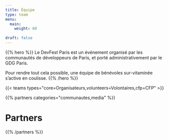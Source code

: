 ```yaml
---
title: Équipe
type: team
menu:
  main:
    weight: 60
    
draft: false
---
```


{{% hero %}}
Le DevFest Paris est un événement organisé par les communautés de développeurs de Paris, et porté administrativement par le GDG Paris.

Pour rendre tout cela possible, une équipe de bénévoles sur-vitaminée s’active en coulisse.
{{% /hero %}}

<!-- ... -->

{{< teams types="core=Organisateurs,volunteers=Volontaires,cfp=CFP" >}}

<!-- ... -->

{{% partners categories="communautes,media" %}}
# Partners
{{% /partners %}}
